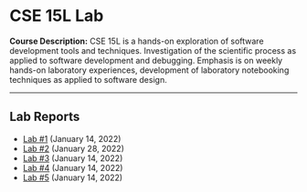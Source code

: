 # CSE 15L Lab
**Course Description:** CSE 15L is a hands-on exploration of software development tools and techniques. Investigation of the scientific process as applied to software development and debugging. Emphasis is on weekly hands-on laboratory experiences, development of laboratory notebooking techniques as applied to software design.

***

## Lab Reports
* [Lab #1](./lab-report-1-week-2.html) (January 14, 2022)
* [Lab #2](./lab-report-2-week-4.html) (January 28, 2022)
* [Lab #3]() (January 14, 2022)
* [Lab #4]() (January 14, 2022)
* [Lab #5]() (January 14, 2022)
